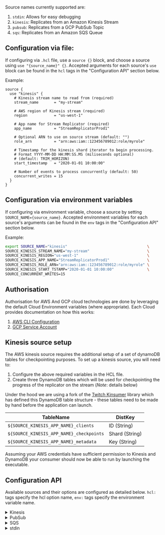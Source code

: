Source names currently supported are:

1. `stdin`: Allows for easy debugging
2. `kinesis`: Replicates from an Amazon Kinesis Stream
3. `pubsub`: Replicates from a GCP PubSub Topic
4. `sqs`: Replicates from an Amazon SQS Queue

## Configuration via file:

If configuring via `.hcl` file, use a `source {}` block, and choose a source using `use "{source_name}" {}`. Accepted arguments for each source's `use` block can be found in the `hcl` tags in the "Configuration API" section below.

Example:

```
source {
  use "kinesis" {
    # Kinesis stream name to read from (required)
    stream_name       = "my-stream"

    # AWS region of Kinesis stream (required)
    region            = "us-west-1"

    # App name for Stream Replicator (required)
    app_name          = "StreamReplicatorProd1"

    # Optional ARN to use on source stream (default: "")
    role_arn          = "arn:aws:iam::123456789012:role/myrole"

    # Timestamp for the kinesis shard iterator to begin processing.
    # Format YYYY-MM-DD HH:MM:SS.MS (miliseconds optional)
    # (default: TRIM_HORIZON)
    start_timestamp   = "2020-01-01 10:00:00"

    # Number of events to process concurrently (default: 50)
    concurrent_writes = 15
  }
}
```

## Configuration via environment variables

If configuring via environment variable, choose a source by setting `SOURCE_NAME={source_name}`. Accepted environment variables for each source's arguments can be found in the `env` tags in the "Configuration API" section below.

Example:

```bash
export SOURCE_NAME="kinesis"                                    \
SOURCE_KINESIS_STREAM_NAME="my-stream"                          \
SOURCE_KINESIS_REGION="us-west-1"                               \
SOURCE_KINESIS_APP_NAME="StreamReplicatorProd1"                 \
SOURCE_KINESIS_ROLE_ARN="arn:aws:iam::123456789012:role/myrole" \
SOURCE_KINESIS_START_TSTAMP="2020-01-01 10:00:00"               \
SOURCE_CONCURRENT_WRITES=15
```

## Authorisation

Authorisation for AWS And GCP cloud technologies are done by leveraging the default Cloud Environment variables (where appropriate).  Each Cloud provides documentation on how this works:

1. [AWS CLI Configuration](https://docs.aws.amazon.com/cli/latest/userguide/cli-configure-envvars.html)
2. [GCP Service Account](https://cloud.google.com/docs/authentication/getting-started)

## Kinesis source setup

The AWS kinesis source requires the additional setup of a set of dynamoDB tables for checkpointing purposes. To set up a kinesis source, you will need to:

1. Configure the above required variables in the HCL file.
2. Create three DynamoDB tables which will be used for checkpointing the progress of the replicator on the stream (*Note*: details below)

Under the hood we are using a fork of the [Twitch Kinsumer](https://github.com/snowplow-devops/kinsumer) library which has defined this DynamoDB table structure - these tables need to be made by hand before the application can launch.

| TableName                                | DistKey        |
|------------------------------------------|----------------|
| `${SOURCE_KINESIS_APP_NAME}_clients`     | ID (String)    |
| `${SOURCE_KINESIS_APP_NAME}_checkpoints` | Shard (String) |
| `${SOURCE_KINESIS_APP_NAME}_metadata`    | Key (String)   |

Assuming your AWS credentials have sufficient permission to Kinesis and DynamoDB your consumer should now be able to run by launching the executable.

## Configuration API

Available sources and their options are configured as detailed below. `hcl:` tags specify the hcl option name, `env:` tags specify the environment variable name.

<details>
<summary>Kinesis</summary>
<pre><code>type configuration struct {
	StreamName       string `hcl:"stream_name" env:"SOURCE_KINESIS_STREAM_NAME"`
	Region           string `hcl:"region" env:"SOURCE_KINESIS_REGION"`
	AppName          string `hcl:"app_name" env:"SOURCE_KINESIS_APP_NAME"`
	RoleARN          string `hcl:"role_arn,optional" env:"SOURCE_KINESIS_ROLE_ARN"`
	StartTimestamp   string `hcl:"start_timestamp,optional" env:"SOURCE_KINESIS_START_TIMESTAMP"` // Timestamp for the kinesis shard iterator to begin processing. Format YYYY-MM-DD HH:MM:SS.MS (miliseconds optional)
	ConcurrentWrites int    `hcl:"concurrent_writes,optional" env:"SOURCE_CONCURRENT_WRITES"`
}</code></pre>
</details>

<details>
<summary>PubSub</summary>
<pre><code>type configuration struct {
	ProjectID        string `hcl:"project_id" env:"SOURCE_PUBSUB_PROJECT_ID"`
	SubscriptionID   string `hcl:"subscription_id" env:"SOURCE_PUBSUB_SUBSCRIPTION_ID"`
	ConcurrentWrites int    `hcl:"concurrent_writes,optional" env:"SOURCE_CONCURRENT_WRITES"`
}</code></pre>
</details>

<details>
<summary>SQS</summary>
<pre><code>type configuration struct {
	QueueName        string `hcl:"queue_name" env:"SOURCE_SQS_QUEUE_NAME"`
	Region           string `hcl:"region" env:"SOURCE_SQS_REGION"`
	RoleARN          string `hcl:"role_arn,optional" env:"SOURCE_SQS_ROLE_ARN"`
	ConcurrentWrites int    `hcl:"concurrent_writes,optional" env:"SOURCE_CONCURRENT_WRITES"`
}</code></pre>
</details>

<details>
<summary>stdin</summary>
<pre><code>type configuration struct {
	ConcurrentWrites int `hcl:"concurrent_writes,optional" env:"SOURCE_CONCURRENT_WRITES"`
}</code></pre>
</details>


